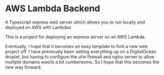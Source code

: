 # AWS Lambda Backend

A Typescript express web server which allows you to run locally and deployed on AWS with Lambdas

This is a project for deploying an express server on an AWS Lambda.

Eventually, I hope that it becomes an easy template to fork a new web project off. I have previously been setting everything up on a DigitalOcean droplet, but having to configure the ufw firewall and nginx server to allow multiple domains was/is a bit cumbersome. So I hope that this becomes the new way forward.
